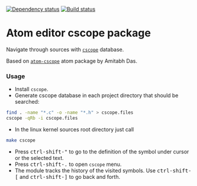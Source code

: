 [![Dependency status](https://david-dm.org/aleksey-makarov/atom-cscope2.svg)](https://david-dm.org/aleksey-makarov/atom-cscope2)
[![Build status](https://travis-ci.org/aleksey-makarov/atom-cscope2.svg)](https://travis-ci.org/aleksey-makarov/atom-cscope2)
<!--- [![JavaScript Style Guide](https://img.shields.io/badge/code_style-standard-brightgreen.svg)](https://standardjs.com) --->

# Atom editor cscope package

Navigate through sources with [`cscope`](http://cscope.sourceforge.net/)
database.

Based on [`atom-cscope`](https://github.com/amitab/atom-cscope)
atom package by Amitabh Das.

### Usage

- Install `cscope`.
- Generate cscope database in each project directory that should be searched:

```bash
find . -name "*.c" -o -name "*.h" > cscope.files
cscope -qRb -i cscope.files
```
- In the linux kernel sources root directory just call

```bash
make cscope
```

- Press <kbd>ctrl-shift-"</kbd> to go to the definition of the symbol under
  cursor or the selected text.
- Press <kbd>ctrl-shift-.</kbd> to open `cscope` menu.
- The module tracks the history of the visited symbols.
  Use <kbd>ctrl-shift-[</kbd> and <kbd>ctrl-shift-]</kbd> to go back and forth.
